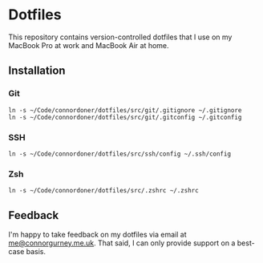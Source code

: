 # Dotfiles

This repository contains version-controlled dotfiles that I use on my MacBook
Pro at work and MacBook Air at home.

## Installation

### Git

```shell
ln -s ~/Code/connordoner/dotfiles/src/git/.gitignore ~/.gitignore
ln -s ~/Code/connordoner/dotfiles/src/git/.gitconfig ~/.gitconfig
```

### SSH

```shell
ln -s ~/Code/connordoner/dotfiles/src/ssh/config ~/.ssh/config
```

### Zsh

```shell
ln -s ~/Code/connordoner/dotfiles/src/.zshrc ~/.zshrc
```

## Feedback

I'm happy to take feedback on my dotfiles via email at <me@connorgurney.me.uk>.
That said, I can only provide support on a best-case basis.

